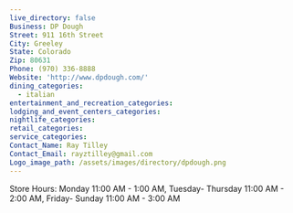 ```yaml
---
live_directory: false
Business: DP Dough
Street: 911 16th Street
City: Greeley
State: Colorado
Zip: 80631
Phone: (970) 336-8888
Website: 'http://www.dpdough.com/'
dining_categories:
  - italian
entertainment_and_recreation_categories:
lodging_and_event_centers_categories:
nightlife_categories:
retail_categories:
service_categories:
Contact_Name: Ray Tilley
Contact_Email: rayztilley@gmail.com
Logo_image_path: /assets/images/directory/dpdough.png
---
```



Store Hours: Monday 11:00 AM - 1:00 AM, Tuesday- Thursday 11:00 AM - 2:00 AM, Friday- Sunday 11:00 AM - 3:00 AM